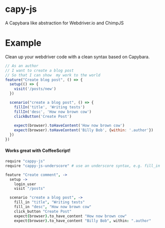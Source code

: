 # capy-js
A Capybara like abstraction for Webdriver.io and ChimpJS


# Example

Clean up your webdriver code with a clean syntax based on Capybara.

```javascript
// As an author
// I want to create a blog post
// So that I can show  my work to the world
feature("Create blog post", () => {
  setup(() => {
    visit('/posts/new')
  })

  scenario("create a blog post", () => {
    fillIn('title', 'Writing tests')
    fillIn('desc', 'How now brown cow')
    clickButton('Create Post')
    
    expect(browser).toHaveContent('How now brown cow')
    expect(browser).toHaveContent('Billy Bob', {within: '.author'})
  })
})
```

#### Works great with CoffeeScript!


```coffeescript
require "cappy-js"
require "cappy-js-underscore" # use an underscore syntax, e.g. fill_in

feature "Create comment", ->
  setup ->
    login_user
    visit "/posts"

  scenario "create a blog post", ->
    fill_in "title", "Writing tests"
    fill_in "desc", "How now brown cow"
    click_button "Create Post"
    expect(browser).to_have_content "How now brown cow"
    expect(browser).to_have_content "Billy Bob", within: ".author"

```
